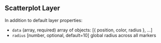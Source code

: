 ## Scatterplot Layer

In addition to default layer properties:

* `data` (array, required) array of objects: [{ position, color, radius }, ...]
* `radius` [number, optional, default=10] global radius across all markers
